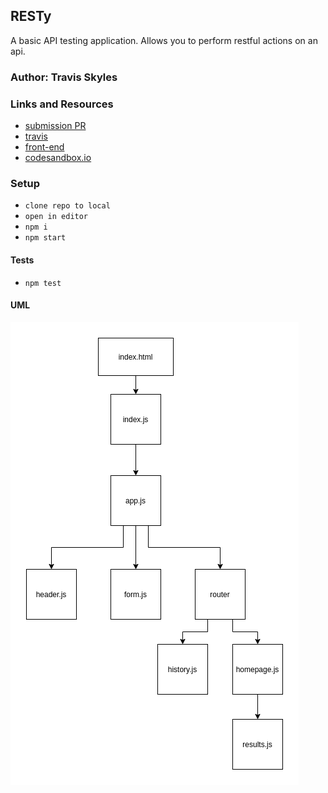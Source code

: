 ## RESTy
A basic API testing application. Allows you to perform restful actions on an api.
### Author: Travis Skyles

### Links and Resources

- [submission PR](https://github.com/tskyles-401-advanced-javascript/RESTy/pull/1)
- [travis](https://travis-ci.com/tskyles-401-advanced-javascript/RESTy)
- [front-end](https://working.d2yx5do08djvpf.amplifyapp.com/)
- [codesandbox.io](https://codesandbox.io/s/resty-41us7)

### Setup

- `clone repo to local`
- `open in editor`
- `npm i`
- `npm start`

#### Tests

- `npm test`

#### UML

![](./assets/RESTy.png)
